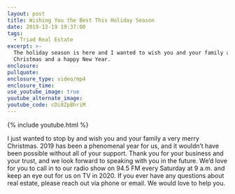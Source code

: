 ```yaml
---
layout: post
title: Wishing You the Best This Holiday Season
date: 2019-12-19 19:37:00
tags:
  - Triad Real Estate
excerpt: >-
  The holiday season is here and I wanted to wish you and your family a merry
  Christmas and a happy New Year.
enclosure:
pullquote:
enclosure_type: video/mp4
enclosure_time:
use_youtube_image: true
youtube_alternate_image:
youtube_code: cDi8ZpBhriM
---
```


{% include youtube.html %}

I just wanted to stop by and wish you and your family a very merry Christmas. 2019 has been a phenomenal year for us, and it wouldn’t have been possible without all of your support. Thank you for your business and your trust, and we look forward to speaking with you in the future. We’d love for you to call in to our radio show on 94.5 FM every Saturday at 9 a.m. and keep an eye out for us on TV in 2020. If you ever have any questions about real estate, please reach out via phone or email. We would love to help you.